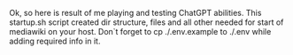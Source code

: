 Ok, so here is result of me playing and testing ChatGPT abilities. This startup.sh script created dir structure, files and all other needed for start of mediawiki on your host. Don`t forget to cp ./.env.example to ./.env while adding required info in it.

